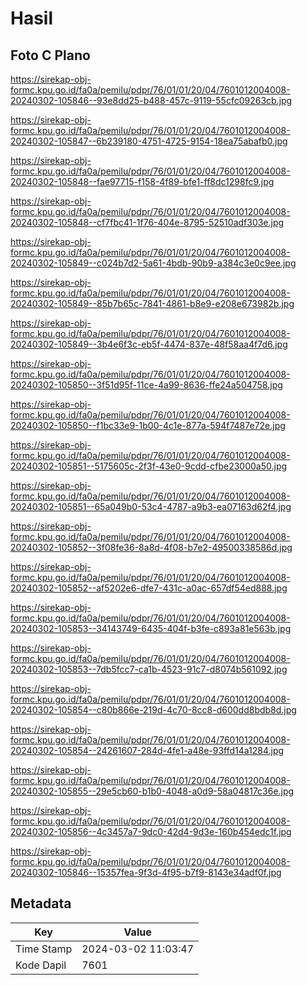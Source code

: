 # Hasil

## Foto C Plano

https://sirekap-obj-formc.kpu.go.id/fa0a/pemilu/pdpr/76/01/01/20/04/7601012004008-20240302-105846--93e8dd25-b488-457c-9119-55cfc09263cb.jpg

https://sirekap-obj-formc.kpu.go.id/fa0a/pemilu/pdpr/76/01/01/20/04/7601012004008-20240302-105847--6b239180-4751-4725-9154-18ea75abafb0.jpg

https://sirekap-obj-formc.kpu.go.id/fa0a/pemilu/pdpr/76/01/01/20/04/7601012004008-20240302-105848--fae97715-f158-4f89-bfe1-ff8dc1298fc9.jpg

https://sirekap-obj-formc.kpu.go.id/fa0a/pemilu/pdpr/76/01/01/20/04/7601012004008-20240302-105848--cf7fbc41-1f76-404e-8795-52510adf303e.jpg

https://sirekap-obj-formc.kpu.go.id/fa0a/pemilu/pdpr/76/01/01/20/04/7601012004008-20240302-105849--c024b7d2-5a61-4bdb-90b9-a384c3e0c9ee.jpg

https://sirekap-obj-formc.kpu.go.id/fa0a/pemilu/pdpr/76/01/01/20/04/7601012004008-20240302-105849--85b7b65c-7841-4861-b8e9-e208e673982b.jpg

https://sirekap-obj-formc.kpu.go.id/fa0a/pemilu/pdpr/76/01/01/20/04/7601012004008-20240302-105849--3b4e6f3c-eb5f-4474-837e-48f58aa4f7d6.jpg

https://sirekap-obj-formc.kpu.go.id/fa0a/pemilu/pdpr/76/01/01/20/04/7601012004008-20240302-105850--3f51d95f-11ce-4a99-8636-ffe24a504758.jpg

https://sirekap-obj-formc.kpu.go.id/fa0a/pemilu/pdpr/76/01/01/20/04/7601012004008-20240302-105850--f1bc33e9-1b00-4c1e-877a-594f7487e72e.jpg

https://sirekap-obj-formc.kpu.go.id/fa0a/pemilu/pdpr/76/01/01/20/04/7601012004008-20240302-105851--5175605c-2f3f-43e0-9cdd-cfbe23000a50.jpg

https://sirekap-obj-formc.kpu.go.id/fa0a/pemilu/pdpr/76/01/01/20/04/7601012004008-20240302-105851--65a049b0-53c4-4787-a9b3-ea07163d62f4.jpg

https://sirekap-obj-formc.kpu.go.id/fa0a/pemilu/pdpr/76/01/01/20/04/7601012004008-20240302-105852--3f08fe36-8a8d-4f08-b7e2-49500338586d.jpg

https://sirekap-obj-formc.kpu.go.id/fa0a/pemilu/pdpr/76/01/01/20/04/7601012004008-20240302-105852--af5202e6-dfe7-431c-a0ac-657df54ed888.jpg

https://sirekap-obj-formc.kpu.go.id/fa0a/pemilu/pdpr/76/01/01/20/04/7601012004008-20240302-105853--34143749-6435-404f-b3fe-c893a81e563b.jpg

https://sirekap-obj-formc.kpu.go.id/fa0a/pemilu/pdpr/76/01/01/20/04/7601012004008-20240302-105853--7db5fcc7-ca1b-4523-91c7-d8074b561092.jpg

https://sirekap-obj-formc.kpu.go.id/fa0a/pemilu/pdpr/76/01/01/20/04/7601012004008-20240302-105854--c80b866e-219d-4c70-8cc8-d600dd8bdb8d.jpg

https://sirekap-obj-formc.kpu.go.id/fa0a/pemilu/pdpr/76/01/01/20/04/7601012004008-20240302-105854--24261607-284d-4fe1-a48e-93ffd14a1284.jpg

https://sirekap-obj-formc.kpu.go.id/fa0a/pemilu/pdpr/76/01/01/20/04/7601012004008-20240302-105855--29e5cb60-b1b0-4048-a0d9-58a04817c36e.jpg

https://sirekap-obj-formc.kpu.go.id/fa0a/pemilu/pdpr/76/01/01/20/04/7601012004008-20240302-105856--4c3457a7-9dc0-42d4-9d3e-160b454edc1f.jpg

https://sirekap-obj-formc.kpu.go.id/fa0a/pemilu/pdpr/76/01/01/20/04/7601012004008-20240302-105846--15357fea-9f3d-4f95-b7f9-8143e34adf0f.jpg


## Metadata

| Key        | Value               |
| ---------- | ------------------- |
| Time Stamp | 2024-03-02 11:03:47 |
| Kode Dapil | 7601                |



